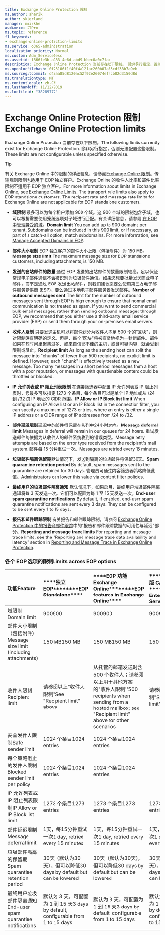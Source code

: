 ```yaml
---
title: Exchange Online Protection 限制
ms.author: sharik
author: skjerland
manager: mnirkhe
audience: ITPro
ms.topic: reference
f1_keywords:
- exchange-online-protection-limits
ms.service: o365-administration
localization_priority: Normal
ms.custom: Adm_ServiceDesc
ms.assetid: f866fe3b-a183-4e6d-abd9-bbec0a0c7fae
description: Exchange Online Protection 当前存在以下限制。 除非另行指定，否则无法配置这些限制。
ms.openlocfilehash: 0f23106f1f40f4a121ac260b07a83cdf38b7a9eb
ms.sourcegitcommit: d4eaa85d8120ac52f92e26074ef4cb02d3150d8d
ms.translationtype: MT
ms.contentlocale: zh-CN
ms.lasthandoff: 11/12/2019
ms.locfileid: "38289772"
---
```

# <a name="exchange-online-protection-limits"></a><span data-ttu-id="1e07e-104">Exchange Online Protection 限制</span><span class="sxs-lookup"><span data-stu-id="1e07e-104">Exchange Online Protection limits</span></span>

<span data-ttu-id="1e07e-105">Exchange Online Protection 当前存在以下限制。</span><span class="sxs-lookup"><span data-stu-id="1e07e-105">The following limits currently exist for Exchange Online Protection.</span></span> <span data-ttu-id="1e07e-106">除非另行指定，否则无法配置这些限制。</span><span class="sxs-lookup"><span data-stu-id="1e07e-106">These limits are not configurable unless specified otherwise.</span></span> 
  
> [!TIP]
> <span data-ttu-id="1e07e-p103">有关 Exchange Online 中的限制的详细信息，请参阅[Exchange Online 限制](../exchange-online-service-description/exchange-online-limits.md)。传输规则限制也适用于 EOP 独立客户。Exchange Online 的收件人比率和邮件比率限制不适用于 EOP 独立客户。</span><span class="sxs-lookup"><span data-stu-id="1e07e-p103">For more information about limits in Exchange Online, see [Exchange Online Limits](../exchange-online-service-description/exchange-online-limits.md). The transport rule limits also apply to EOP standalone customers. The recipient rate and message rate limits for Exchange Online are not applicable for EOP standalone customers.</span></span> 
  
- <span data-ttu-id="1e07e-p104">**域限制** 最多可以为每个租户添加 900 个域。这 900 个域的限制包含子域，也可以根据需要使用笼统选项对子域进行匹配。有关详细信息，请参阅 [在 EOP 中管理接受的域](https://go.microsoft.com/fwlink/p/?LinkId=282239)。</span><span class="sxs-lookup"><span data-stu-id="1e07e-p104">**Domain limit** You can add up to 900 domains per tenant. Subdomains can be included in this 900 limit, or if necessary, as part of a catch-all option, match subdomains. For more information, see [Manage Accepted Domains in EOP](https://go.microsoft.com/fwlink/p/?LinkId=282239).</span></span>
    
- <span data-ttu-id="1e07e-113">**邮件大小限制** EOP 独立客户的邮件大小上限（包括附件）为 150 MB。</span><span class="sxs-lookup"><span data-stu-id="1e07e-113">**Message size limit** The maximum message size for EOP standalone customers, including attachments, is 150 MB.</span></span> 
    
- <span data-ttu-id="1e07e-p105">**发送的出站邮件的数量** 通过 EOP 发送的出站邮件的数量限制较高，足以保证常规电子邮件通信不会被识别为垃圾邮件通信。如果您想要批量发送商业电子邮件，而不是通过 EOP 发送出站邮件，则我们建议您要么使用第三方电子邮件服务提供商 (ESP)，要么通过本地电子邮件服务器发送邮件。</span><span class="sxs-lookup"><span data-stu-id="1e07e-p105">**Number of outbound messages sent** The limit for the number of outbound messages sent through EOP is high enough to ensure that normal email communication is not treated as spam. If you want to send commercial bulk email messages, rather than sending outbound messages through EOP, we recommend that you either use a third-party email service provider (ESP) or send them through your on-premises email servers.</span></span> 
    
- <span data-ttu-id="1e07e-p106">**收件人限制** 只要发送主机可以将邮件划分为收件人不足 500 个的"区块"，则对限制没有明确的定义。但是，每个"区块"将被有效地视为一封新邮件。邮件如果在短时间里聚集过多、或来自信誉不佳的主机，或含可疑内容，就会受到限制或阻止。</span><span class="sxs-lookup"><span data-stu-id="1e07e-p106">**Recipient limit** As long as the sending host can split the message into "chunks" of fewer than 500 recipients, no explicit limit is defined. However, each "chunk" is effectively treated as a new message. Too many messages in a short period, messages from a host with a poor reputation, or messages with questionable content could be throttled or blocked.</span></span> 
    
- <span data-ttu-id="1e07e-119">**IP 允许列表或 IP 阻止列表限制** 在连接筛选器中配置 IP 允许列表或 IP 阻止列表时，您最多可以指定 1273 个条目，每个条目可以是单个 IP 地址或从 /24 到 /32 的 IP 地址的 CIDR 范围。</span><span class="sxs-lookup"><span data-stu-id="1e07e-119">**IP Allow or IP Block list limit** When configuring an IP Allow list or an IP Block list in the connection filter, you can specify a maximum of 1273 entries, where an entry is either a single IP address or a CIDR range of IP addresses from /24 to /32.</span></span> 
    
- <span data-ttu-id="1e07e-120">**邮件延迟限制**延迟中的邮件将保留在队列中24小时之内。</span><span class="sxs-lookup"><span data-stu-id="1e07e-120">**Message deferral limit** Messages in deferral will remain in our queues for 24 hours.</span></span> <span data-ttu-id="1e07e-121">重试发送邮件的依据为从收件人的邮件系统收到的错误类型。</span><span class="sxs-lookup"><span data-stu-id="1e07e-121">Message retry attempts are based on the error type received from the recipient's mail system.</span></span> <span data-ttu-id="1e07e-122">邮件每 15 分钟重试一次。</span><span class="sxs-lookup"><span data-stu-id="1e07e-122">Messages are retried every 15 minutes.</span></span> 
    
- <span data-ttu-id="1e07e-123">**垃圾邮件隔离保留期**默认情况下，发送到隔离的垃圾邮件将保留30天。</span><span class="sxs-lookup"><span data-stu-id="1e07e-123">**Spam quarantine retention period** By default, spam messages sent to the quarantine are retained for 30 days.</span></span> <span data-ttu-id="1e07e-124">管理员可通过内容筛选器策略降低此值。</span><span class="sxs-lookup"><span data-stu-id="1e07e-124">Administrators can lower this value via content filter policies.</span></span> 
    
- <span data-ttu-id="1e07e-p109">**最终用户的垃圾邮件隔离通知** 默认情况下，如果启用，最终用户垃圾邮件隔离通知将每 3 天发送一次。它们可以配置为每 1 至 15 天发送一次。</span><span class="sxs-lookup"><span data-stu-id="1e07e-p109">**End-user spam quarantine notifications** By default, if enabled, end-user spam quarantine notifications are sent every 3 days. They can be configured to be sent every 1 to 15 days.</span></span> 
    
- <span data-ttu-id="1e07e-127">**报告和邮件跟踪限制** 有关报告和邮件跟踪限制，请参阅 [Exchange Online Protection 中的报告和邮件跟踪](https://go.microsoft.com/fwlink/?LinkId=394248)中的"报告和邮件跟踪数据的可用性与延迟"部分。</span><span class="sxs-lookup"><span data-stu-id="1e07e-127">**Reporting and message trace limits** For reporting and message trace limits, see the "Reporting and message trace data availability and latency" section in [Reporting and Message Trace in Exchange Online Protection](https://go.microsoft.com/fwlink/?LinkId=394248).</span></span>
    
### <a name="limits-across-eop-options"></a><span data-ttu-id="1e07e-128">各个 EOP 选项的限制</span><span class="sxs-lookup"><span data-stu-id="1e07e-128">Limits across EOP options</span></span>

|<span data-ttu-id="1e07e-129">**功能**</span><span class="sxs-lookup"><span data-stu-id="1e07e-129">**Feature**</span></span>|<span data-ttu-id="1e07e-130">\*\*\*\*独立 EOP\*\*\*\*</span><span class="sxs-lookup"><span data-stu-id="1e07e-130">\*\*\*\*EOP Standalone\*\*\*\*</span></span>|<span data-ttu-id="1e07e-131">\*\*\*\*EOP 功能Exchange Online\*\*\*\*</span><span class="sxs-lookup"><span data-stu-id="1e07e-131">\*\*\*\*EOP features in Exchange Online\*\*\*\*</span></span>|<span data-ttu-id="1e07e-132">\*\*\*\*Exchange 企业版 CAL 带服务\*\*\*\*</span><span class="sxs-lookup"><span data-stu-id="1e07e-132">\*\*\*\*Exchange Enterprise CAL with Services\*\*\*\*</span></span>|
|:-----|:-----|:-----|:-----|
|<span data-ttu-id="1e07e-133">域限制</span><span class="sxs-lookup"><span data-stu-id="1e07e-133">Domain limit</span></span>  <br/> |<span data-ttu-id="1e07e-134">900</span><span class="sxs-lookup"><span data-stu-id="1e07e-134">900</span></span>  <br/> |<span data-ttu-id="1e07e-135">900</span><span class="sxs-lookup"><span data-stu-id="1e07e-135">900</span></span>  <br/> |<span data-ttu-id="1e07e-136">900</span><span class="sxs-lookup"><span data-stu-id="1e07e-136">900</span></span>  <br/> |
|<span data-ttu-id="1e07e-137">邮件大小限制（包括附件）</span><span class="sxs-lookup"><span data-stu-id="1e07e-137">Message size limit (including attachments)</span></span>  <br/> |<span data-ttu-id="1e07e-138">150 MB</span><span class="sxs-lookup"><span data-stu-id="1e07e-138">150 MB</span></span>  <br/> |<span data-ttu-id="1e07e-139">150 MB</span><span class="sxs-lookup"><span data-stu-id="1e07e-139">150 MB</span></span>  <br/> |<span data-ttu-id="1e07e-140">150 MB</span><span class="sxs-lookup"><span data-stu-id="1e07e-140">150 MB</span></span>  <br/> |
|<span data-ttu-id="1e07e-141">收件人限制</span><span class="sxs-lookup"><span data-stu-id="1e07e-141">Recipient limit</span></span>  <br/> |<span data-ttu-id="1e07e-142">请参阅以上"收件人限制"</span><span class="sxs-lookup"><span data-stu-id="1e07e-142">See "Recipient limit" above</span></span>  <br/> |<span data-ttu-id="1e07e-143">从托管的邮箱发送时含 500 个收件人；请参阅以上用于其他方案的"收件人限制''</span><span class="sxs-lookup"><span data-stu-id="1e07e-143">500 recipients when sending from a hosted mailbox; see "Recipient limit" above for other scenarios</span></span>  <br/> |<span data-ttu-id="1e07e-144">请参阅以上"收件人限制"</span><span class="sxs-lookup"><span data-stu-id="1e07e-144">See "Recipient limit" above</span></span>  <br/> |
|<span data-ttu-id="1e07e-145">安全发件人限制</span><span class="sxs-lookup"><span data-stu-id="1e07e-145">Safe sender limit</span></span>  <br/> |<span data-ttu-id="1e07e-146">1024 个条目</span><span class="sxs-lookup"><span data-stu-id="1e07e-146">1024 entries</span></span>  <br/> |<span data-ttu-id="1e07e-147">1024 个条目</span><span class="sxs-lookup"><span data-stu-id="1e07e-147">1024 entries</span></span>  <br/> ||
|<span data-ttu-id="1e07e-148">每个策略阻止的发件人限制</span><span class="sxs-lookup"><span data-stu-id="1e07e-148">Blocked sender limit per policy</span></span>  <br/> |<span data-ttu-id="1e07e-149">1024 个条目</span><span class="sxs-lookup"><span data-stu-id="1e07e-149">1024 entries</span></span>  <br/> |<span data-ttu-id="1e07e-150">1024 个条目</span><span class="sxs-lookup"><span data-stu-id="1e07e-150">1024 entries</span></span>  <br/> ||
|<span data-ttu-id="1e07e-151">IP 允许列表或 IP 阻止列表限制</span><span class="sxs-lookup"><span data-stu-id="1e07e-151">IP Allow or IP Block list limit</span></span>  <br/> |<span data-ttu-id="1e07e-152">1273 个条目</span><span class="sxs-lookup"><span data-stu-id="1e07e-152">1273 entries</span></span>  <br/> |<span data-ttu-id="1e07e-153">1273 个条目</span><span class="sxs-lookup"><span data-stu-id="1e07e-153">1273 entries</span></span>  <br/> |<span data-ttu-id="1e07e-154">1273 个条目</span><span class="sxs-lookup"><span data-stu-id="1e07e-154">1273 entries</span></span>  <br/> |
|<span data-ttu-id="1e07e-155">邮件延迟限制</span><span class="sxs-lookup"><span data-stu-id="1e07e-155">Message deferral limit</span></span>  <br/> |<span data-ttu-id="1e07e-156">1天，每15分钟重试一次</span><span class="sxs-lookup"><span data-stu-id="1e07e-156">1 day, retried every 15 minutes</span></span>  <br/> |<span data-ttu-id="1e07e-157">1天，每15分钟重试一次</span><span class="sxs-lookup"><span data-stu-id="1e07e-157">1 day, retried every 15 minutes</span></span>  <br/> |<span data-ttu-id="1e07e-158">1天，每15分钟重试一次</span><span class="sxs-lookup"><span data-stu-id="1e07e-158">1 day, retried every 15 minutes</span></span>  <br/> |
|<span data-ttu-id="1e07e-159">垃圾邮件隔离的保留期</span><span class="sxs-lookup"><span data-stu-id="1e07e-159">Spam quarantine retention period</span></span>  <br/> |<span data-ttu-id="1e07e-160">30天（默认为30天），但可以降低</span><span class="sxs-lookup"><span data-stu-id="1e07e-160">30 days by default but can be lowered</span></span>  <br/> |<span data-ttu-id="1e07e-161">30天（默认为30天），但可以降低</span><span class="sxs-lookup"><span data-stu-id="1e07e-161">30 days by default but can be lowered</span></span>  <br/> |<span data-ttu-id="1e07e-162">30天（默认为30天），但可以降低</span><span class="sxs-lookup"><span data-stu-id="1e07e-162">30 days by default but can be lowered</span></span>  <br/> |
|<span data-ttu-id="1e07e-163">最终用户垃圾邮件隔离通知</span><span class="sxs-lookup"><span data-stu-id="1e07e-163">End-user spam quarantine notifications</span></span>  <br/> |<span data-ttu-id="1e07e-164">默认为 3 天，可配置为 1 到 15 天</span><span class="sxs-lookup"><span data-stu-id="1e07e-164">3 days by default, configurable from 1 to 15 days</span></span>  <br/> |<span data-ttu-id="1e07e-165">默认为 3 天，可配置为 1 到 15 天</span><span class="sxs-lookup"><span data-stu-id="1e07e-165">3 days by default, configurable from 1 to 15 days</span></span>  <br/> |<span data-ttu-id="1e07e-166">默认为 3 天，可配置为 1 到 15 天</span><span class="sxs-lookup"><span data-stu-id="1e07e-166">3 days by default, configurable from 1 to 15 days</span></span>  <br/> |
   

